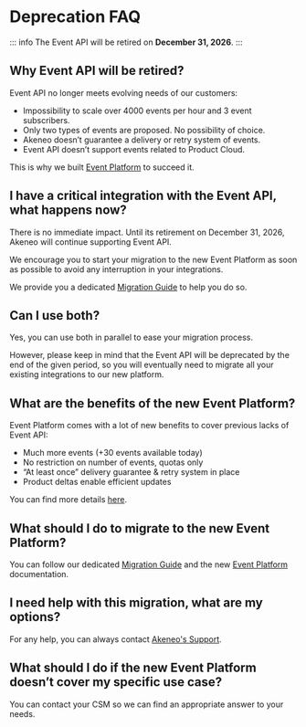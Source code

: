 # Deprecation FAQ

::: info 
The Event API will be retired on **December 31, 2026**.
:::

## Why Event API will be retired?

Event API no longer meets evolving needs of our customers:

- Impossibility to scale over 4000 events per hour and 3 event subscribers.
- Only two types of events are proposed. No possibility of choice.
- Akeneo doesn’t guarantee a delivery or retry system of events.
- Event API doesn’t support events related to Product Cloud.

This is why we built [Event Platform](../event-platform/overview.html) to succeed it.

## I have a critical integration with the Event API, what happens now? 

There is no immediate impact.
Until its retirement on December 31, 2026, Akeneo will continue supporting Event API.

We encourage you to start your migration to the new Event Platform as soon as possible to avoid any interruption in your integrations.

We provide you a dedicated [Migration Guide](./migrate-to-event-platform.html) to help you do so.

## Can I use both?

Yes, you can use both in parallel to ease your migration process.

However, please keep in mind that the Event API will be deprecated by the end of the given period, so you will eventually need to migrate all your existing integrations to our new platform.

## What are the benefits of the new Event Platform?

Event Platform comes with a lot of new benefits to cover previous lacks of Event API:

- Much more events (+30 events available today)
- No restriction on number of events, quotas only
- “At least once” delivery guarantee & retry system in place
- Product deltas enable efficient updates

You can find more details [here](../event-platform/overview.html).

## What should I do to migrate to the new Event Platform?

You can follow our dedicated [Migration Guide](./migrate-to-event-platform.html) and the new [Event Platform](../event-platform/getting-started.html) documentation.

## I need help with this migration, what are my options?

For any help, you can always contact [Akeneo's Support](https://akeneo.atlassian.net/servicedesk/customer/portal/8).

## What should I do if the new Event Platform doesn’t cover my specific use case?

You can contact your CSM so we can find an appropriate answer to your needs.
